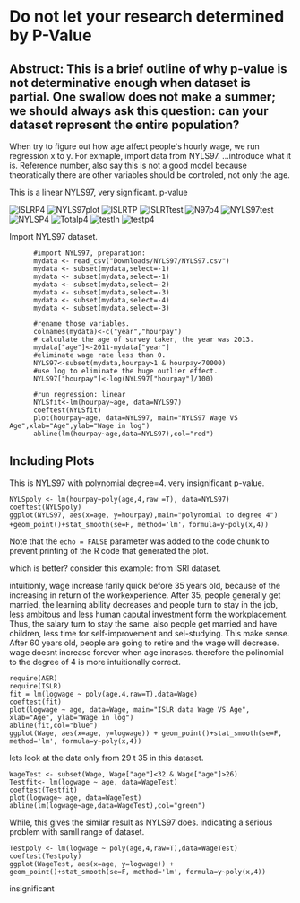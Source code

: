  
# Do not let your research determined by P-Value

## Abstruct: This is a brief outline of why p-value is not determinative enough when dataset is partial. One swallow does not make a summer; we should always ask this question: can your dataset represent the entire population?  

When try to figure out how age affect people's hourly wage, we run regression x to y. For exmaple, import data from NYLS97. ...introduce what it is. Reference number, also say this is not a good model because theoratically there are other variables should be controled, not only the age. 


This is a linear NYLS97, very significant. p-value


![ISLRP4](DoNotOpen/ISLRP4.png)
![NYLS97plot](DoNotOpen/NYLSln.png)
![ISLRTP](DoNotOpen/ISLRTP4.png)
![ISLRTtest](DoNotOpen/ISLRTtest.png)
![N97p4](DoNotOpen/N97p4.png)
![NYLS97test](DoNotOpen/NYLS97test.png)
![NYLSP4](DoNotOpen/NYLSP4.png)
![Totalp4](DoNotOpen/Totalp4.png)
![testln](DoNotOpen/testln.png)
![testp4](DoNotOpen/testp4.png)

Import NYLS97 dataset.
```{r}
      #import NYLS97, preparation:
      mydata <- read_csv("Downloads/NYLS97/NYLS97.csv")
      mydata <- subset(mydata,select=-1)
      mydata <- subset(mydata,select=-1)
      mydata <- subset(mydata,select=-2)
      mydata <- subset(mydata,select=-3)
      mydata <- subset(mydata,select=-4)
      mydata <- subset(mydata,select=-3)

      #rename those variables.
      colnames(mydata)<-c("year","hourpay")
      # calculate the age of survey taker, the year was 2013.
      mydata["age"]<-2011-mydata["year"]
      #eliminate wage rate less than 0.
      NYLS97<-subset(mydata,hourpay>1 & hourpay<70000)
      #use log to eliminate the huge outlier effect.
      NYLS97["hourpay"]<-log(NYLS97["hourpay"]/100)

      #run regression: linear
      NYLSfit<-lm(hourpay~age, data=NYLS97)
      coeftest(NYLSfit)
      plot(hourpay~age, data=NYLS97, main="NYLS97 Wage VS Age",xlab="Age",ylab="Wage in log")
      abline(lm(hourpay~age,data=NYLS97),col="red")

```



## Including Plots

This is NYLS97 with polynomial degree=4. very insignificant p-value.

```{r}
NYLSpoly <- lm(hourpay~poly(age,4,raw =T), data=NYLS97)
coeftest(NYLSpoly)
ggplot(NYLS97, aes(x=age, y=hourpay),main="polynomial to degree 4") +geom_point()+stat_smooth(se=F, method='lm'，formula=y~poly(x,4))

```

Note that the `echo = FALSE` parameter was added to the code chunk to prevent printing of the R code that generated the plot.





which is better? consider this example: from ISRl dataset. 

intuitionly, wage increase farily quick before 35 years old, because of the increasing in return of the workexperience. After 35, people generally get married, the learning ability decreases and people turn to stay in the job, less ambitous and less human caputal investment form the workplacement. Thus, the salary turn to stay the same. also people get married and have children, less time for self-improvement and sel-studying. This make sense. After 60 years old, people are going to retire and the wage will decrease. wage doesnt increase forever when age incrases. therefore the polinomial to the degree of 4 is more intuitionally correct. 
```{r}
require(AER)
require(ISLR)
fit = lm(logwage ~ poly(age,4,raw=T),data=Wage)
coeftest(fit)
plot(logwage ~ age, data=Wage, main="ISLR data Wage VS Age", xlab="Age", ylab="Wage in log")
abline(fit,col="blue")
ggplot(Wage, aes(x=age, y=logwage)) + geom_point()+stat_smooth(se=F, method='lm', formula=y~poly(x,4))
```
lets look at the data only from 29 t 35 in this dataset. 
```{r}
WageTest <- subset(Wage, Wage["age"]<32 & Wage["age"]>26)
Testfit<- lm(logwage ~ age, data=WageTest)
coeftest(Testfit)
plot(logwage~ age, data=WageTest)
abline(lm(logwage~age,data=WageTest),col="green")

```

While, this gives the similar result as NYLS97 does. indicating a serious problem with samll range of dataset. 


```{r}
Testpoly <- lm(logwage ~ poly(age,4,raw=T),data=WageTest)
coeftest(Testpoly)
ggplot(WageTest, aes(x=age, y=logwage)) + geom_point()+stat_smooth(se=F, method='lm', formula=y~poly(x,4))

```
insignificant

